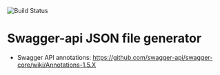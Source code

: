 ![Build Status](https://travis-ci.org/bohdan-leonchyk/swaggergenerator.svg?branch=master)

# Swagger-api JSON file generator

- Swagger API annotations: https://github.com/swagger-api/swagger-core/wiki/Annotations-1.5.X

